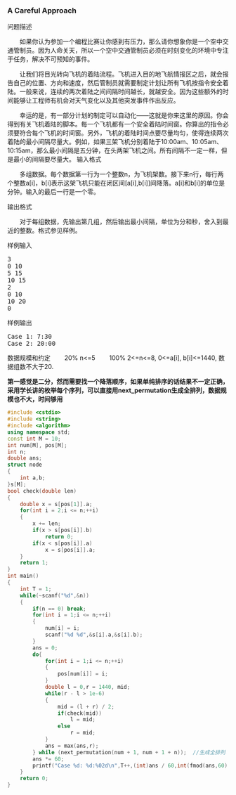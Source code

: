 ### A Careful Approach  
问题描述

　　如果你认为参加一个编程比赛让你感到有压力，那么请你想象你是一个空中交通管制员。因为人命关天，所以一个空中交通管制员必须在时刻变化的环境中专注于任务，解决不可预知的事件。

　　让我们将目光转向飞机的着陆流程。飞机进入目的地飞航情报区之后，就会报告自己的位置、方向和速度，然后管制员就需要制定计划让所有飞机按指令安全着陆。一般来说，连续的两次着陆之间间隔时间越长，就越安全。因为这些额外的时间能够让工程师有机会对天气变化以及其他突发事件作出反应。

　　幸运的是，有一部分计划的制定可以自动化——这就是你来这里的原因。你会得到有关飞机着陆的脚本。每一个飞机都有一个安全着陆时间窗。你算出的指令必须要符合每个飞机的时间窗。另外，飞机的着陆时间点要尽量均匀，使得连续两次着陆的最小间隔尽量大。例如，如果三架飞机分别着陆于10:00am、10:05am、10:15am，那么最小间隔是五分钟，在头两架飞机之间。所有间隔不一定一样，但是最小的间隔要尽量大。
输入格式

　　多组数据。每个数据第一行为一个整数n，为飞机架数。接下来n行，每行两个整数a[i]，b[i]表示这架飞机只能在闭区间[a[i],b[i]]间降落。a[i]和b[i]的单位是分钟。输入的最后一行是一个零。

输出格式

　　对于每组数据，先输出第几组，然后输出最小间隔，单位为分和秒，舍入到最近的整数。格式参见样例。

样例输入
<pre>
3
0 10
5 15
10 15
2
0 10
10 20
0
</pre>

样例输出
<pre>
Case 1: 7:30
Case 2: 20:00
</pre>

数据规模和约定
　　20% n<=5
　　100% 2<=n<=8, 0<=a[i], b[i]<=1440, 数据组数不大于20.

**第一感觉是二分，然而需要找一个降落顺序，如果单纯排序的话结果不一定正确，采用学长讲的枚举每个序列，可以直接用next_permutation生成全排列，数据规模也不大，时间够用**

```cpp
#include <cstdio>
#include <string>
#include <algorithm>
using namespace std;  
const int M = 10;  
int num[M], pos[M];  
int n;  
double ans;
struct node
{  
    int a,b;  
}s[M];   
bool check(double len)  
{  
    double x = s[pos[1]].a;  
    for(int i = 2;i <= n;++i)  
    {  
        x += len;  
        if(x > s[pos[i]].b)  
            return 0;  
        if(x < s[pos[i]].a)  
            x = s[pos[i]].a;  
    }  
    return 1;  
}  
int main()  
{  
    int T = 1;  
    while(~scanf("%d",&n))  
    {  
        if(n == 0) break;  
        for(int i = 1;i <= n;++i)  
        {  
            num[i] = i;  
            scanf("%d %d",&s[i].a,&s[i].b);  
        }  
        ans = 0;  
        do{  
            for(int i = 1;i <= n;++i)  
            {  
                pos[num[i]] = i;  
            }  
            double l = 0,r = 1440, mid;  
            while(r - l > 1e-6)  
            {  
                mid = (l + r) / 2;  
                if(check(mid))  
                    l = mid;  
                else  
                    r = mid;  
            }  
            ans = max(ans,r);  
        } while (next_permutation(num + 1, num + 1 + n));  //生成全排列
        ans *= 60;  
        printf("Case %d: %d:%02d\n",T++,(int)ans / 60,int(fmod(ans,60) + 0.5));  //fmod用于取余
    }  
    return 0;  
}  
```